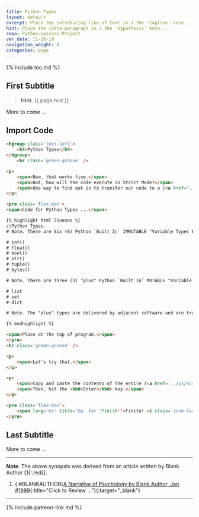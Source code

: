 ```yaml
---
title: Python Types
layout: default
excerpt: Place the introducing line of text ie.) the 'tagline' here ...
hint: Place the intro paragraph ie.) the 'hypothesis' here ...
repo: Python-Lessons-Project
ver_date: 11-26-19
navigation_weight: 8
categories: page
---
```

{% include toc.md %}

## First Subtitle

> **Hint**. {{ page.hint }}

More to come ...

## Import Code

```html
<hgroup class='text-left'>
    <h4>Python Types</h4>
</hgroup>
    <hr class='green-groove' />

<p>
    <span>Now, that works fine.</span>
    <span>But, how will the code execute in Strict Mode?</span>
    <span>One way to find out is to transfer our code to a (<a href="../js/scripts/strict-objects.js" title="Click To Review the Original Javascript file" target="_blank">.js</a>) page and invoke Strict Mode at the top of the program.</span>
</p>

<pre class='flex-box'>
<span>Code for Python Types ...</span>

{% highlight html linenos %}
//Python Types
# Note. There are Six (6) Python `Built In` IMMUTABLE "Variable Types Functions", or #VTFs as follows:

# int()
# float()
# bool()
# str()
# tuple()
# bytes()

# Note. There are Three (3) "plus" Python `Built In` MUTABLE "Variable Types Collections", or #VTCs as follows:

# list
# set
# dict

# Note. The "plus" types are delivered by adjacent software and are traditionally mutable.

{% endhighlight %}

<span>Place at the top of program.</span>
</pre>
<hr class='green-groove' />

<p>
    <span>Let's try that.</span>
</p>

<p>
    <span>Copy and paste the contents of the entire (<a href='../js/scripts/strict-objects.js' title='Click To Review the Original Javascript file' target='_blank'>.js</a>) file into the Firefox Web-console ...</span>
    <span>Then, hit the <kbd>Enter</kbd> key.</span>
</p>

<pre class='flex-box'>
    <span lang='es' title='Sp. for 'Finish''>Finito! <i class='icon-large icon-flower'></i></span>
</pre>
```

## Last Subtitle

More to come ...

***

**Note**. The above synopsis was derived from an article written by Blank Author [[1](#BLANKAUTHOR){:.red}].

1. {:#BLANKAUTHOR}[A Narrative of Psychology by Blank Author, Jan #1999](http://cowles.yale.edu/sites/default/files/files/pub/d20/d2069.pdf){:title="Click to Review ..."}{:target="_blank"}

***

{% include patreon-link.md %}
